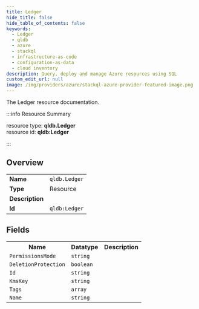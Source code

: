 ```yaml
---
title: Ledger
hide_title: false
hide_table_of_contents: false
keywords:
  - Ledger
  - qldb
  - azure
  - stackql
  - infrastructure-as-code
  - configuration-as-data
  - cloud inventory
description: Query, deploy and manage Azure resources using SQL
custom_edit_url: null
image: /img/providers/azure/stackql-azure-provider-featured-image.png
---
```

The Ledger resource documentation.

:::info Resource Summary

<div class="row">
<div class="providerDocColumn">
<span>resource type:&nbsp;<b>qldb.Ledger</b></span><br />
<span>resource id:&nbsp;<b>qldb:Ledger</b></span><br />
</div>
</div>

:::

## Overview
<table><tbody>
<tr><td><b>Name</b></td><td><code>qldb.Ledger</code></td></tr>
<tr><td><b>Type</b></td><td>Resource</td></tr>
<tr><td><b>Description</b></td><td></td></tr>
<tr><td><b>Id</b></td><td><code>qldb:Ledger</code></td></tr>
</tbody></table>

## Fields
<table><tbody>
<tr><th>Name</th><th>Datatype</th><th>Description</th></tr>
<tr><td><code>PermissionsMode</code></td><td><code>string</code></td><td></td></tr><tr><td><code>DeletionProtection</code></td><td><code>boolean</code></td><td></td></tr><tr><td><code>Id</code></td><td><code>string</code></td><td></td></tr><tr><td><code>KmsKey</code></td><td><code>string</code></td><td></td></tr><tr><td><code>Tags</code></td><td><code>array</code></td><td></td></tr><tr><td><code>Name</code></td><td><code>string</code></td><td></td></tr>
</tbody></table>